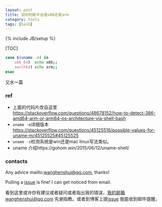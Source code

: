 ```yaml
---
layout: post
title: 如何判断平台是x86还是arm
category: tools
tags: [bash]
---
```


{% include JB/setup %}

[TOC]

```bash
case $(uname -m) in
    x86_64)  echo x86;;
    aarch64) echo arm;;
esac
```

又水一篇

### ref

- 上面的代码片改自这里 https://stackoverflow.com/questions/48678152/how-to-detect-386-amd64-arm-or-arm64-os-architecture-via-shell-bash
- `uname -m`详细版本 https://stackoverflow.com/questions/45125516/possible-values-for-uname-m/45125525#45125525
- `uname -s`检测系统是win还是mac linux写法类似。
- uname 介绍https://gohom.win/2015/06/12/uname-shell/



### contacts

Any advice mailto:wanghenshui@qq.com, thanks! 

Pulling a [issue](https://github.com/wanghenshui/wanghenshui.github.io/issues/new) is fine! I can get noticed from email.

看到这里或许你有建议或者疑问或者指出我的错误，我的邮箱wanghenshui@qq.com 先谢指教。或者到博客上提[issue](https://github.com/wanghenshui/wanghenshui.github.io/issues/new) 我能收到邮件提醒。